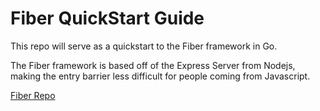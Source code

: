 # Fiber QuickStart Guide

This repo will serve as a quickstart to the Fiber framework in Go.

The Fiber framework is based off of the Express Server from Nodejs, making the entry
barrier less difficult for people coming from Javascript.

[Fiber Repo](https://github.com/gofiber/fiber)
